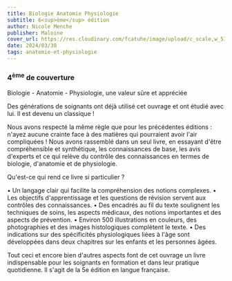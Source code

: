 ```yaml
---
title: Biologie Anatomie Physiologie
subtitle: 6<sup>ème</sup> édition
author: Nicole Menche
publisher: Maloine
cover_url: https://res.cloudinary.com/fcatuhe/image/upload/c_scale,w_512/v1711899163/raphaele-rodellar.fr/bibliotheque/9782224034924.jpg
date: 2024/03/30
tags: anatomie-et-physiologie
---
```


### 4<sup>ème</sup> de couverture

Biologie - Anatomie - Physiologie, une valeur sûre et appréciée

Des générations de soignants ont déjà utilisé cet ouvrage et ont étudié avec lui. Il est devenu un classique !

Nous avons respecté la même règle que pour les précédentes éditions : n'ayez aucune crainte face à des matières qui pourraient avoir l'air compliquées ! Nous avons rassemblé dans un seul livre, en essayant d'être compréhensible et synthétique, les connaissances de base, les avis d'experts et ce qui relève du contrôle des connaissances en termes de biologie, d'anatomie et de physiologie.

Qu'est-ce qui rend ce livre si particulier ?

•	Un langage clair qui facilite la compréhension des notions complexes.
•	Les objectifs d'apprentissage et les questions de révision servent aux contrôles des connaissances.
•	Des encadrés au fil du texte soulignent les techniques de soins, les aspects médicaux, des notions importantes et des aspects de prévention.
•	Environ 500 illustrations en couleurs, des photographies et des images histologiques complètent le texte.
•	Des indications sur des spécificités physiologiques liées à l'âge sont développées dans deux chapitres sur les enfants et les personnes âgées.

Tout ceci et encore bien d'autres aspects font de cet ouvrage un livre indispensable pour les soignants en formation et dans leur pratique quotidienne. Il s'agit de la 5e édition en langue française.
